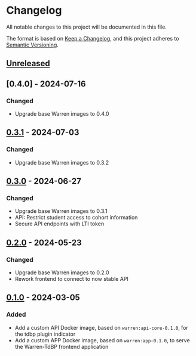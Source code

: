 # Changelog

All notable changes to this project will be documented in this file.

The format is based on [Keep a Changelog](https://keepachangelog.com/en/1.0.0/),
and this project adheres to
[Semantic Versioning](https://semver.org/spec/v2.0.0.html).

## [Unreleased]

## [0.4.0] - 2024-07-16

### Changed

- Upgrade base Warren images to 0.4.0

## [0.3.1] - 2024-07-03

### Changed

- Upgrade base Warren images to 0.3.2

## [0.3.0] - 2024-06-27

### Changed

- Upgrade base Warren images to 0.3.1
- API: Restrict student access to cohort information
- Secure API endpoints with LTI token

## [0.2.0] - 2024-05-23

### Changed

- Upgrade base Warren images to 0.2.0
- Rework frontend to connect to now stable API

## [0.1.0] - 2024-03-05

### Added

- Add a custom API Docker image, based on `warren:api-core-0.1.0`, for the tdbp plugin indicator
- Add a custom APP Docker image, based on `warren:app-0.1.0`, to serve the Warren-TdBP frontend application

[unreleased]: https://github.com/apui-avignon-university/warren-tdbp/compare/v0.3.1...main
[0.3.1]: https://github.com/apui-avignon-university/warren-tdbp/compare/v0.3.0...v0.3.1
[0.3.0]: https://github.com/apui-avignon-university/warren-tdbp/compare/v0.2.0...v0.3.0
[0.2.0]: https://github.com/apui-avignon-university/warren-tdbp/compare/v0.1.0...v0.2.0
[0.1.0]: https://github.com/apui-avignon-university/warren-tdbp/compare/dd18c21...v0.1.0

